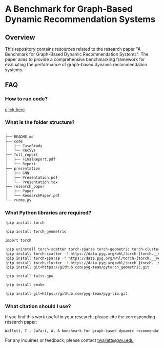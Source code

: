 # A Benchmark for Graph-Based Dynamic Recommendation Systems

## Overview

This repository contains resources related to the research paper "A Benchmark for Graph-Based Dynamic Recommendation Systems". The paper aims to provide a comprehensive benchmarking framework for evaluating the performance of graph-based dynamic recommendation systems.

## FAQ

### How to run code?

[click here](https://vimeo.com/942515870?share=copy)

### What is the folder structure?

```bash
.
├── README.md
├── code
│   ├── CaseStudy
│   └── RecSys
├── full_report
│   ├── FinalReport.pdf
│   └── Report
├── presentation
│   ├── GNN
│   ├── Presentation.pdf
│   └── Presentation.tex
├── research_paper
│   ├── Paper
│   └── ResearchPaper.pdf
└── runme.py
```

### What Python libraries are required?

```bash
!pip install torch

!pip install torch_geometric

import torch

!pip uninstall torch-scatter torch-sparse torch-geometric torch-cluster  --y
!pip install torch-scatter -f https://data.pyg.org/whl/torch-{torch.__version__}.html
!pip install torch-sparse -f https://data.pyg.org/whl/torch-{torch.__version__}.html
!pip install torch-cluster -f https://data.pyg.org/whl/torch-{torch.__version__}.html
!pip install git+https://github.com/pyg-team/pytorch_geometric.git

!pip install faiss-gpu

!pip install cmake

!pip install git+https://github.com/pyg-team/pyg-lib.git
```

### What citation should I use?

If you find this work useful in your research, please cite the corresponding research paper:

```bash
Wallett, T., Jafari, A. A benchmark for graph-based dynamic recommendation systems. Neural Comput & Applic (2024). https://doi.org/10.1007/s00521-024-10425-6
```

For any inquiries or feedback, please contact twallett@gwu.edu
